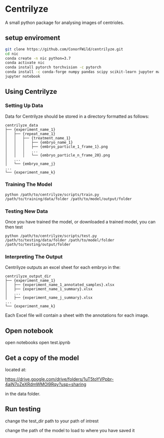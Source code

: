 # Centrilyze

A small python package for analysing images of centrioles.

## setup enviroment
```bash
git clone https://github.com/ConorFWild/centrilyze.git
cd nic
conda create -n nic python=3.7
conda activate nic
conda install pytorch torchvision -c pytorch
conda install -c conda-forge numpy pandas scipy scikit-learn jupyter matplotlib hmmlearn
jupyter notebook
```

## Using Centrilyze

### Setting Up Data

Data for Centrilyze should be stored in a directory formatted as follows:

```
centrilyze_data
├── {experiment_name_1}
│   ├── {repeat_name_1}
│   │   ├── {treatment_name_1}
│   │   │   ├── {embryo_name_1}
│   │   │   ├── {embryo_particle_1_frame_1}.png
│   │   │   ...
│   │   │   └── {embryo_particle_n_frame_20}.png
│   ...
│   └── {embryo_name_j}
... 
└── {experiment_name_k}

```

### Training The Model

```
python /path/to/centrilyze/scripts/train.py /path/to/training/data/folder /path/to/model/output/folder 
```

### Testing New Data

Once you have trained the model, or downloaded a trained model, you can then test

```
python /path/to/centrilyze/scripts/test.py /path/to/testing/data/folder /path/to/model/folder /path/to/testing/output/folder 
```

### Interpreting The Output

Centrilyze outputs an excel sheet for each embryo in the:

```
centrilyze_output_dir
├── {experiment_name_1}
│   ├── {experiment_name_1_annotated_samples}.xlsx
│   ├── {experiment_name_1_summary}.xlsx
│   ...
│   ├── {experiment_name_j_summary}.xlsx
...
└── {experiment_name_k}

```

Each Excel file will contain a sheet with the annotations for each image.

## Open notebook
open notebooks
open test.ipynb

## Get a copy of the model
located at:

https://drive.google.com/drive/folders/1uT5toYVPpbr-4aiN7oZeXRdmWMOl9Rqy?usp=sharing

in the data folder.

## Run testing
change the test_dir path to your path of intrest

change the path of the model to load to where you have saved it